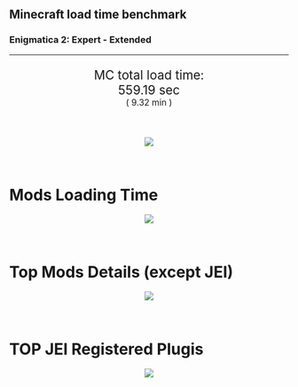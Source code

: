 ## Minecraft load time benchmark
### Enigmatica 2: Expert - Extended

---

<p align="center" style="font-size:160%;">
MC total load time:<br>
<!--TOTAL_LOAD_TIME-->
559.19 sec
<!---->
<br>
<sup><sub>(
<!--TOTAL_LOAD_TIME_MINUTES-->
9.32 min
<!---->
)</sub></sup>
</p>

<br>


<p align="center">
<img src="https://quickchart.io/chart?w=400&h=30&c={
  type: 'horizontalBar',
  data: {
    datasets: [
      {label: 'MODS:', data: [/*TOTAL_MODS_TIME*/
        378.78
      /**/]},
      {label: 'FML stuff:',data: [/*TOTAL_STUF_TIME*/
        180.41
      /**/]}
    ]
  },
  options: {
    scales: {
      xAxes: [{display: false,stacked: true}],
      yAxes: [{display: false,stacked: true}],
    },
    elements: {rectangle: {borderWidth: 2}},
    legend: {display: false,},
    plugins: {datalabels: {color: 'white',formatter: (value, context) =>
      `${context.dataset.label} ${value}s`
    }}
  }
}"/>
</p>

<br>

# Mods Loading Time
<p align="center">
<img src="https://quickchart.io/chart?w=400&h=300&c={
  options: {
    cutoutPercentage: 25,
    plugins: {
      legend: !1,
      outlabels: {
        stretch: 5,
        padding: 1
      }
    }
  },
  type: 'outlabeledPie',
  data: {...
/*mods_loading_time*/
`
3C639D  15.59s Just Enough Items;
36598D  27.26s Just Enough Items (Plugins);
36598D  23.02s Just Enough Items (Ingredient Filter);
9D5E3C  30.87s CraftTweaker2;
8D5536   7.27s CraftTweaker2 (Script Loading);
9D3C66   3.51s Tinkers' Construct;
8D365C  25.83s Tinkers' Construct (Oredict Melting);
733C9D  14.04s Immersive Engineering;
979D3C  13.52s Minecraft Forge;
3C5F9D  12.23s Sampling Performance Profiler;
9D3C8F  11.87s IndustrialCraft 2;
3C9D59  11.71s Ender IO;
599D3C   8.58s OpenComputers;
3C9A9D   7.30s Animania;
3C9D86   6.86s Astral Sorcery;
4F9D3C   5.54s Dynamic Surroundings;
9D3C3C   4.25s Forestry;
3C759D   4.20s Applied Energistics 2;
4C9D3C   3.91s Recurrent Complex;
923C9D   3.73s Integrated Dynamics;
3F3C9D   3.63s Thermal Expansion;
3C939D   3.50s Quark;
3C9D3C   3.41s Extra Utilities 2;
9D6B3C   3.23s Cyclic;
444444  64.35s 37 Other mods;
333333  53.02s 148 'Fast' mods (load 1.0s - 0.1s);
222222   6.55s 214 'Instant' mods (load %3C 0.1s)
`
/**/
    .split(';').reduce((a, l) => {
      l.match(/(\w{6}) *(\d*\.\d*)s (.*)/)
      .slice(1).map((a, i) => [`${String.fromCharCode(35)}${a}`, parseFloat(a), a][i])
      .forEach((s, i) => 
        [a.datasets[0].backgroundColor, a.datasets[0].data, a.labels][i].push(s)
      );
      return a
    }, {
      labels: [],
      datasets: [{
        backgroundColor: [],
        data: [],
        borderColor: 'rgba(22,22,22,0.3)',
        borderWidth: 1
      }]
    })
  }
}"/>
</p>

<br>

# Top Mods Details (except JEI)
<p align="center">
<img src="https://quickchart.io/chart?w=400&h=450&c={options: {
    scales: {
      xAxes: [{stacked: true}],
      yAxes: [{stacked: true}],
    },
    plugins: {
      datalabels: {
        anchor: 'end',
        align: 'top',
        color: 'white',
        backgroundColor: 'rgba(46, 140, 171, 0.6)',
        borderColor: 'rgba(41, 168, 194, 1.0)',
        borderWidth: 1,
        borderRadius: 3,
        padding: 0,
        formatter: (v,ctx) => 
          ctx.datasetIndex!=ctx.chart.data.datasets.length-1 ? null
            : `${((ctx.chart.data.datasets.reduce((a,b)=>a- -b.data[ctx.dataIndex], 0) * 100) | 0) /100}s`
      },
    }
  },
  type: 'bar',
  data: {...(()=>{
let a={labels:[],datasets:[]};
/*FML_STEPS*/
`
1: Construction;
2: Loading Resources;
3: PreInitialization;
4: Initialization;
5: InterModComms$IMC;
6: PostInitialization;
7: LoadComplete;
8: ModIdMapping
`
/**/
.split(';')
.map(l=>l.match(/\d: (.*)/).slice(1))
.forEach(([name])=>a.datasets.push({label:name,data:[]}));
/*FML_STEPS_DETAILS*/
`
                                  1      2      3      4      5      6      7      8  ;
CraftTweaker2                 |  0.65|  0.00|  3.05|  0.01|  0.00|  9.57| 24.87|  0.00;
Tinkers' Construct            |  1.17|  0.03|  0.16|  0.05|  0.00| 27.93|  0.00|  0.00;
Immersive Engineering         |  0.92|  0.01|  1.12|  1.11|  0.00| 10.89|  0.00|  0.00;
Minecraft Forge               |  0.04|  0.00|  0.41|  0.00|  0.00|  0.00|  0.01| 13.07;
Sampling Performance Profiler | 12.18|  0.00|  0.05|  0.00|  0.00|  0.00|  0.00|  0.00;
IndustrialCraft 2             |  0.85|  0.01|  9.20|  0.77|  0.00|  1.05|  0.00|  0.00;
Ender IO                      |  1.96|  0.01|  4.13|  0.47|  3.62|  0.16|  0.00|  1.37;
OpenComputers                 |  0.18|  0.01|  5.42|  2.81|  0.16|  0.00|  0.00|  0.00;
Animania                      |  0.30|  0.00|  2.91|  0.10|  0.00|  4.00|  0.00|  0.00;
Astral Sorcery                |  0.25|  0.00|  4.49|  1.28|  0.00|  0.85|  0.00|  0.00
`
/**/
.split(';').slice(1)
.map(l=>l.split('|').map(s=>s.trim()))
.forEach(([name, ...arr],i)=>{
  a.labels.push(name);
  arr.forEach((v,j)=>a.datasets[j].data[i]=v)
});return a})()}}"/>
</p>

<br>

# TOP JEI Registered Plugis
<p align="center">
<img src="https://quickchart.io/chart?w=700&c={
  options: {
    elements: {rectangle: {borderWidth: 1}},
    legend: false
  },
  type: 'horizontalBar',
  data: {...(()=>{
let a={labels:[],datasets:[{
  backgroundColor: 'rgba(0, 99, 132, 0.5)',
  borderColor: 'rgb(0, 99, 132)',
  data: []
}]};
/*JEI_PLUGINS*/
`
  3.50: crazypants.enderio.machines.integration.jei.MachinesPlugin;
  3.00: li.cil.oc.integration.jei.ModPluginOpenComputers;
  2.75: com.rwtema.extrautils2.crafting.jei.XUJEIPlugin;
  2.31: mezz.jei.plugins.vanilla.VanillaPlugin;
  2.28: cofh.thermalexpansion.plugins.jei.JEIPluginTE;
  2.24: jeresources.jei.JEIConfig;
  1.75: com.github.sokyranthedragon.mia.integrations.jer.JeiJerIntegration$1;
  1.20: forestry.factory.recipes.jei.FactoryJeiPlugin;
  1.06: com.buuz135.industrial.jei.JEICustomPlugin;
  0.92: ic2.jeiIntegration.SubModule;
  0.74: com.buuz135.thaumicjei.ThaumcraftJEIPlugin;
  0.54: knightminer.tcomplement.plugin.jei.JEIPlugin;
  0.47: mctmods.smelteryio.library.util.jei.JEI;
  0.47: nc.integration.jei.NCJEI;
  0.22: net.bdew.jeibees.BeesJEIPlugin;
  3.82: Other 116 Plugins
`
/**/
.split(';')
.map(l=>l.split(':'))
.forEach(([time, name])=>{
  a.labels.push(name);
  a.datasets[0].data.push(time)
})
;return a})()
  }
}"/>
</p>